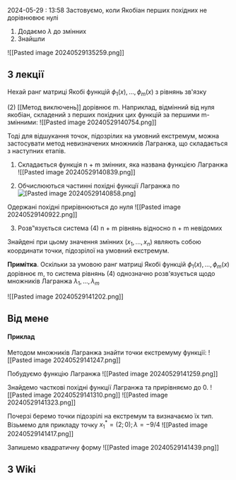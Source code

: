2024-05-29 : 13:58
Застовуємо, коли Якобіан перших похідних не дорівнювює нулі
1. Додаємо $\lambda$ до змінних
2. Знайшли 

![[Pasted image 20240529135259.png]]
## З лекції 
Нехай ранг матриці Якобі функцій $\phi_1(x), ..., \phi_m(x)$ з рівнянь зв'язку

(2) [[Метод виключень]] дорівнює m. Наприклад, відмінний від нуля якобіан, складений з
перших похідних цих функцій за першими m- змінними:
![[Pasted image 20240529140754.png]]

Тоді для відшукання точок, підозрілих на умовний екстремум,
можна застосувати метод невизначених множників Лагранжа, що
складається з наступних етапів.

1. Складається функція n + m змінних, яка названа функцією Лагранжа
![[Pasted image 20240529140839.png]]

2. Обчислюються частинні похідні функції Лагранжа по
![[Pasted image 20240529140858.png]](4)

Одержані похідні прирівнюються до нуля
![[Pasted image 20240529140922.png]]

3. Розв‟язується система (4) n + m рівнянь відносно n + m невідомих

Знайдені при цьому значення змінних ($х_1,..., х_n$) являють собою
координати точки, підозрілої на умовний екстремум.

**Примітка**. Оскільки за умовою ранг матриці Якобі функцій $\phi_1(x), ..., \phi_m(x)$ дорівнює m, то система рівнянь (4) однозначно розв'язується щодо множників Лагранжа $\lambda_1, ..., \lambda_m$

![[Pasted image 20240529141202.png]]
## Від мене

#### Приклад
Методом множників Лагранжа знайти точки екстремуму функції:
![[Pasted image 20240529141247.png]]

Побудуємо функцію Лагранжа
![[Pasted image 20240529141259.png]]

Знайдемо часткові похідні функції Лагранжа та прирівняємо до 0.
![[Pasted image 20240529141310.png]]
![[Pasted image 20240529141323.png]]

Почерзі беремо точки підозрілі на екстремум та визначаємо їх тип.
Візьмемо для прикладу точку $x_1^*=(2;0); \lambda=-9/4$
![[Pasted image 20240529141417.png]]

Запишемо квадратичну форму
![[Pasted image 20240529141439.png]]
## З Wiki
